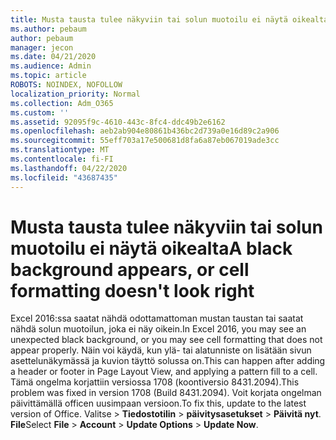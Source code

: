 ```yaml
---
title: Musta tausta tulee näkyviin tai solun muotoilu ei näytä oikealta
ms.author: pebaum
author: pebaum
manager: jecon
ms.date: 04/21/2020
ms.audience: Admin
ms.topic: article
ROBOTS: NOINDEX, NOFOLLOW
localization_priority: Normal
ms.collection: Adm_O365
ms.custom: ''
ms.assetid: 92095f9c-4610-443c-8fc4-ddc49b2e6162
ms.openlocfilehash: aeb2ab904e80861b436bc2d739a0e16d89c2a906
ms.sourcegitcommit: 55eff703a17e500681d8fa6a87eb067019ade3cc
ms.translationtype: MT
ms.contentlocale: fi-FI
ms.lasthandoff: 04/22/2020
ms.locfileid: "43687435"
---
```

# <a name="a-black-background-appears-or-cell-formatting-doesnt-look-right"></a><span data-ttu-id="779ed-102">Musta tausta tulee näkyviin tai solun muotoilu ei näytä oikealta</span><span class="sxs-lookup"><span data-stu-id="779ed-102">A black background appears, or cell formatting doesn't look right</span></span>

<span data-ttu-id="779ed-103">Excel 2016:ssa saatat nähdä odottamattoman mustan taustan tai saatat nähdä solun muotoilun, joka ei näy oikein.</span><span class="sxs-lookup"><span data-stu-id="779ed-103">In Excel 2016, you may see an unexpected black background, or you may see cell formatting that does not appear properly.</span></span> <span data-ttu-id="779ed-104">Näin voi käydä, kun ylä- tai alatunniste on lisätään sivun asettelunäkymässä ja kuvion täyttö solussa on.</span><span class="sxs-lookup"><span data-stu-id="779ed-104">This can happen after adding a header or footer in Page Layout View, and applying a pattern fill to a cell.</span></span> <span data-ttu-id="779ed-105">Tämä ongelma korjattiin versiossa 1708 (koontiversio 8431.2094).</span><span class="sxs-lookup"><span data-stu-id="779ed-105">This problem was fixed in version 1708 (Build 8431.2094).</span></span> <span data-ttu-id="779ed-106">Voit korjata ongelman päivittämällä officen uusimpaan versioon.</span><span class="sxs-lookup"><span data-stu-id="779ed-106">To fix this, update to the latest version of Office.</span></span> <span data-ttu-id="779ed-107">Valitse \> **Tiedostotilin** \> **päivitysasetukset** \> **Päivitä nyt**. **File**</span><span class="sxs-lookup"><span data-stu-id="779ed-107">Select **File** \> **Account** \> **Update Options** \> **Update Now**.</span></span>
  

